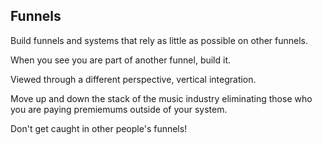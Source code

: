 
## Funnels

Build funnels and systems that rely as little as possible on other funnels. 

When you see you are part of another funnel, build it. 

Viewed through a different perspective, vertical integration. 

Move up and down the stack of the music industry eliminating those who you are paying premiemums outside of your system. 

Don't get caught in other people's funnels!

